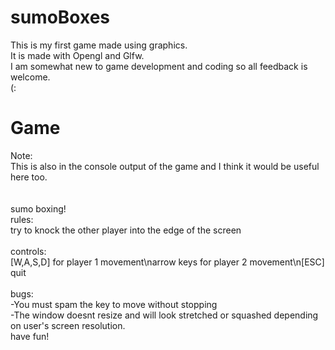 # sumoBoxes
This is my first game made using graphics.<br>
It is made with Opengl and Glfw.<br>
I am somewhat new to game development and coding so all feedback is welcome.<br>
(:<br>

# Game
Note:<br>
This is also in the console output of the game and I think it would be useful here too.<br>
<br>   
sumo boxing!<br>
rules:<br>
try to knock the other player into the edge of the screen<br>
<br>
controls:<br>
[W,A,S,D] for player 1 movement\narrow keys for player 2 movement\n[ESC] quit<br>
<br>
bugs:<br>
-You must spam the key to move without stopping<br>
-The window doesnt resize and will look stretched or squashed depending on user's screen resolution.
<br>
have fun!<br>
